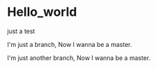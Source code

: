 # Hello_world
just a test

I'm just a branch, Now I wanna be a master.

I'm just another branch, Now I wanna be a master.
